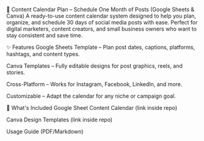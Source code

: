 📅 Content Calendar Plan – Schedule One Month of Posts (Google Sheets & Canva)
A ready-to-use content calendar system designed to help you plan, organize, and schedule 30 days of social media posts with ease. Perfect for digital marketers, content creators, and small business owners who want to stay consistent and save time.

✨ Features
Google Sheets Template – Plan post dates, captions, platforms, hashtags, and content types.

Canva Templates – Fully editable designs for post graphics, reels, and stories.

Cross-Platform – Works for Instagram, Facebook, LinkedIn, and more.

Customizable – Adapt the calendar for any niche or campaign goal.

📂 What's Included
Google Sheet Content Calendar (link inside repo)

Canva Design Templates (link inside repo)

Usage Guide (PDF/Markdown)
